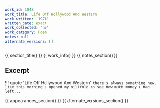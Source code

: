 ```yaml
---
work_id: 1848
work_title: Life Off Hollywood And Western
work_written: '1976'
written_date: exact
work_collected: 'no'
work_category: Poem
notes: null
alternate_versions: []
---
```


{{ section_title() }}
{{ work_info() }}
{{ notes_section() }}
## Excerpt
!!! quote "Life Off Hollywood And Western"
    ```
    there's always something new.
    like this morning
    I opened my billfold to see
    how much money I had left...
    ```

{{ appearances_section() }}
{{ alternate_versions_section() }}